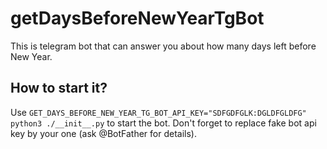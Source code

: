 # getDaysBeforeNewYearTgBot #

This is telegram bot that can answer you about how many days left before New Year.

## How to start it? ##

Use `GET_DAYS_BEFORE_NEW_YEAR_TG_BOT_API_KEY="SDFGDFGLK:DGLDFGLDFG" python3 ./__init__.py`
to start the bot. Don't forget to replace fake bot api key by your one
(ask @BotFather for details).